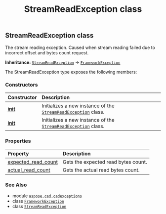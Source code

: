 ﻿---
title: StreamReadException class
second_title: Aspose.CAD for Python via .NET API References
description: 
type: docs
weight: 110
url: /python-net/aspose.cad.cadexceptions/streamreadexception/
is_root: false
---

## StreamReadException class

The stream reading exception. Caused when stream reading failed due to incorrect offset and bytes count request.



**Inheritance:** [`StreamReadException`](/cad/python-net/aspose.cad.cadexceptions/streamreadexception) → 
[`FrameworkException`](/cad/python-net/aspose.cad.cadexceptions/frameworkexception)



The StreamReadException type exposes the following members:

### Constructors
| Constructor | Description |
| :- | :- |
| [__init__](/cad/python-net/aspose.cad.cadexceptions/streamreadexception/__init__/#str) | Initializes a new instance of the [`StreamReadException`](/cad/python-net/aspose.cad.cadexceptions/streamreadexception) class. |
| [__init__](/cad/python-net/aspose.cad.cadexceptions/streamreadexception/__init__/#str-int-int) | Initializes a new instance of the [`StreamReadException`](/cad/python-net/aspose.cad.cadexceptions/streamreadexception) class. |


### Properties
| Property | Description |
| :- | :- |
| [expected_read_count](/cad/python-net/aspose.cad.cadexceptions/streamreadexception/expected_read_count) | Gets the expected read bytes count. |
| [actual_read_count](/cad/python-net/aspose.cad.cadexceptions/streamreadexception/actual_read_count) | Gets the actual read bytes count. |



### See Also
* module [`aspose.cad.cadexceptions`](..)
* class [`FrameworkException`](/cad/python-net/aspose.cad.cadexceptions/frameworkexception)
* class [`StreamReadException`](/cad/python-net/aspose.cad.cadexceptions/streamreadexception)
